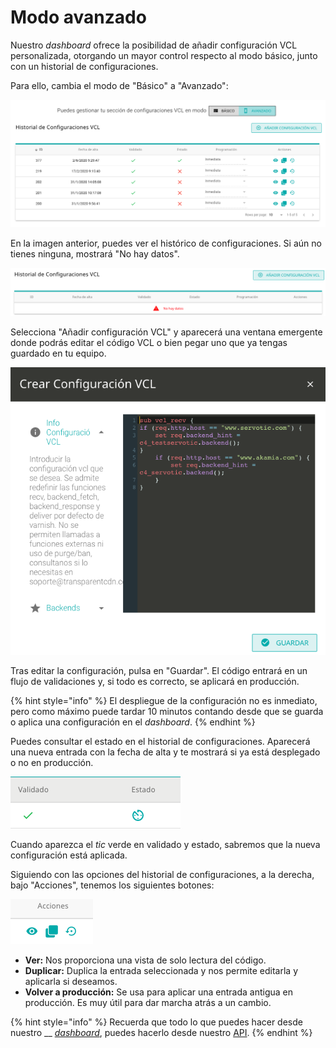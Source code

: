 # Modo avanzado

Nuestro _dashboard_ ofrece la posibilidad de añadir configuración VCL personalizada, otorgando un mayor control respecto al modo básico, junto con un historial de configuraciones.

Para ello, cambia el modo de "Básico" a "Avanzado":

![](<../../../../.gitbook/assets/image (19).png>)

En la imagen anterior, puedes ver el histórico de configuraciones. Si aún no tienes ninguna, mostrará "No hay datos".

![](<../../../../.gitbook/assets/image (51).png>)

Selecciona "Añadir configuración VCL" y aparecerá una ventana emergente donde podrás editar el código VCL o bien pegar uno que ya tengas guardado en tu equipo.

![](<../../../../.gitbook/assets/image (65).png>)

Tras editar la configuración, pulsa en "Guardar". El código entrará en un flujo de validaciones y, si todo es correcto, se aplicará en producción.

{% hint style="info" %}
El despliegue de la configuración no es inmediato, pero como máximo puede tardar 10 minutos contando desde que se guarda o aplica una configuración en el _dashboard_.
{% endhint %}

Puedes consultar el estado en el historial de configuraciones. Aparecerá una nueva entrada con la fecha de alta y te mostrará si ya está desplegado o no en producción.

![](<../../../../.gitbook/assets/image (18).png>)

Cuando aparezca el _tic_ verde en validado y estado, sabremos que la nueva configuración está aplicada.

Siguiendo con las opciones del historial de configuraciones, a la derecha, bajo "Acciones", tenemos los siguientes botones:

![](<../../../../.gitbook/assets/image (7).png>)

* **Ver:** Nos proporciona una vista de solo lectura del código.
* **Duplicar:** Duplica la entrada seleccionada y nos permite editarla y aplicarla si deseamos.
* **Volver a producción:** Se usa para aplicar una entrada antigua en producción. Es muy útil para dar marcha atrás a un cambio.

{% hint style="info" %}
Recuerda que todo lo que puedes hacer desde nuestro __ [_dashboard_](https://dashboard.transparetncdn.com), puedes hacerlo desde nuestro [API](../../../faq/glosario/api.md).
{% endhint %}
